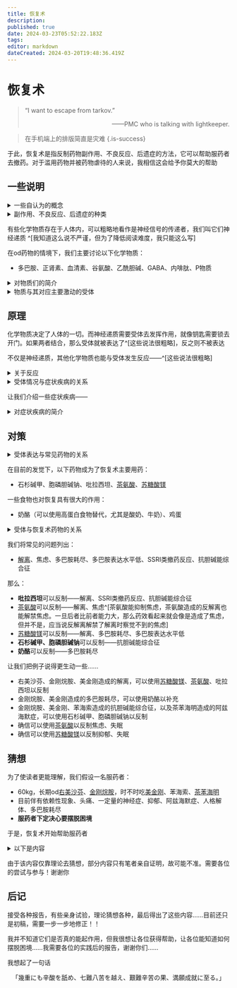 ```yaml
---
title: 恢复术
description: 
published: true
date: 2024-03-23T05:52:22.183Z
tags: 
editor: markdown
dateCreated: 2024-03-20T19:48:36.419Z
---
```


# 恢复术
> “I want to escape from tarkov.”
> <p style="text-align: right;">——PMC who is talking with lightkeeper.</p>

> 在手机端上的排版简直是灾难
{.is-success}


于此，恢复术是指反制药物副作用、不良反应、后遗症的方法，它可以帮助服药者去撤药。对于滥用药物并被药物虐待的人来说，我相信这会给予你莫大的帮助
## 一些说明
<details>
  <summary>一些自认为的概念</summary>
  
### 副作用
药物作用包括主作用与副作用，且是人为区分的，并在不同情况下有所改变。
例如，在对于躁狂的治疗中，[喹硫平](/zh/QTP.md)的疲困作用是副作用；但在对于失眠的治疗中，它又是主作用了

### 不良反应
一些药物作用在药效期间，会诱发持续不久且不想要的症状，那么它就叫不良反应
例如，od[右美沙芬](/zh/右美沙芬.md)的药效期间时，会存在呼吸抑制的症状，它会在药效结束后而消去。这就符合了药效期间、持续不久、不想要

### 后遗症
一些药物作用在药效之后，会诱发持续较久且不想要的症状，那么它就叫后遗症
例如，一个不是很礼貌的例子，医生给病人使用[吗啡](/zh/MOP.md)后，病人会产生阿片类成瘾，且会伴随病人很久。这成瘾不在药效时出现，而是在药效结束后开始浮现。这就符合了药效之后、持续很久、不想要

### 毒性
一些药物作用在一些情况下转化为副作用，并对身体具有损毁力，那么它就叫毒性。按照毒性作用位置，可以分为肝毒性、神经毒性等
例如，低剂量的阿托品可以作为麻醉手术的肌松药，但过量的阿托品就可以作为毒药。这就符合了“一些药物作用在一些情况下转化为副作用”
</details>

<details>
  <summary>副作用、不良反应、后遗症的种类</summary>
在目前观测到的情况下，od主要会造成——
  
- 副作用：阿托品类中毒、谵妄、癫痫、精神分裂、疲困
  
- 不良反应：呼吸抑制、呕吐、晕迫、断片、梦游、嗜睡
  
- 后遗症：人格解体、精神分裂、多巴胺耗尽、焦虑、SSRI类撤药反应、阿兹海默症
</details>

有些化学物质存在于人体内，可以粗略地看作是神经信号的传递者，我们叫它们神经递质 ^[我知道这么说不严谨，但为了降低阅读难度，我只能这么写]

在od药物的情境下，我们主要讨论以下化学物质：
- 多巴胺、正肾素、血清素、谷氨酸、乙酰胆碱、GABA、内啡肽、P物质

<details>
  <summary>对物质们的简介</summary>
<div>

### 多巴胺
众所周知的大明星。不仅负责快乐，还让人的记忆得以保留，并让人有生命

### 正肾素
本质上就是多巴胺多了个羟基。让人得以勇敢与冒险，大胆与冲动

### 谷氨酸
味精去掉钠。让人得以认知世界、感知世界学习事情、并与痒觉有关

### 乙酰胆碱
曼陀罗的迫害。与短期记忆、工作记忆、思考、学习有关，并控制平滑肌兴奋

### GABA
[吃完药就睡觉吧](https://www.bilibili.com/video/BV18j411z7Pi)。让人得以镇静下来

### 内啡肽
阿片类的模仿对象。具有镇痛作用，并可以提供幸福感，剂量高一点就会牵连到多巴胺去

### P物质
普瑞巴林的迫害。具有引起焦虑与疼痛的作用，弗洛伊德非常感兴趣
</div>

</details>
  
<details>
  <summary>物质与其对应主要激动的受体</summary>
<p>多巴胺：多巴胺受体</p>
<p>正肾素：α-肾上腺素受体、β-肾上腺素受体</p>
<p>血清素：血清素受体</p>
<p>谷氨酸：<u>NMDA受体</u>、AMPA受体</p>
<p>乙酰胆碱：<ruby>M<rt>毒蔁碱</rt></ruby>胆碱受体、<ruby>N<rt>烟碱</rt></ruby>胆碱受体（烟碱俗称尼古丁）</p>
<p>GABA：GABA受体</p>
<p>内啡肽：阿片受体</p>
<p>P物质：NK1受体</p>

<p>在讨论中，我们还会提到：Sigma受体</p>
</details>

## 原理
化学物质决定了人体的一切。而神经递质需要受体去发挥作用，就像钥匙需要锁去开门。如果两者结合，那么受体就被表达了^[这些说法很粗略]，反之则不被表达

不仅是神经递质，其他化学物质也能与受体发生反应——^[这些说法很粗略]


<details>
  <summary>关于反应</summary> 
激动，就像插入了一个符合的钥匙，受体被表达了
  
拮抗，就像插入了一个不符合的钥匙，不让受体被表达
  
阻断，就像拿胶水把钥匙孔堵住了，不让受体被表达
  
反向激动，就像插入了一个钥匙把钥匙孔插烂了，受体不被表达
  
另外，NMDA拮抗，俗称“解离”
</details>
  
<details>
  <summary>受体情况与症状疾病的关系</summary> 
  
| 它们之间的关系|||
| :---: | :---: | :---: |
| 受体名 | 表达水平过高 | 表达水平过低 |
| 多巴胺 | 精神分裂^[相当粗略的判断。一般来说，造成此情况的多为D~2~受体，但为了减少阅读难度，只能作此改动] | ADHD 
| α/β- | 躁狂、躁郁 | 抑郁症、ADHD
| 血清素 | <ruby>血清素综合征<rt>血清素中毒</rt></ruby> | 抑郁症 |
| 血清素~2A~ | 精神分裂 |  未知？ |
| NMDA | 阿兹海默症 | 解离症、人格解体、阿兹海默症 |
| M胆碱 | 胆碱能综合征 | 阿兹海默症、谵妄、抗胆碱综合征^[由于笔者的个人习惯，长期将此称呼为“阿托品类中毒”甚至是“阿托品中毒”以来指代任何抗胆碱的情况，这非常不严谨，请不要学我] |
| N胆碱 | 胆碱能综合征 | 抗胆碱综合征 |
| GABA | 嗜睡 | 失眠 |
| 阿片 | 阿片类中毒 | 阿片类成瘾^[相当粗略的判断] |
| NK1 | 焦虑症 | 去抑制 |
  
另外，关于激动剂停药后的反应
  
| 受体名 | 停药后情况 |
| :---: | :---: |
| 多巴胺 | 多巴胺类成瘾 |
| α/β- | 抑郁症 |
| 血清素 | 抑郁症、SSRI类撤药反应 |
| GABA | 失眠 |
| 阿片 | 阿片类成瘾 |
| NK1 | 焦虑症 |

</details>
  
让我们介绍一些症状疾病——

<details>
  <summary>对症状疾病的简介</summary>
<div>
  
### 精神分裂
与多重人格障碍症不同。表现在幻觉、错觉、妄想、行为思维异常。一些药物会导致精神分裂，典型药物就是[金刚烷胺](/zh/金刚烷胺.md)。
  
例如，患者会看见墙壁上本不存在的花纹，听见本不存在的咒骂，错认为角落的阴影是人，妄想整个世界都要加害于它，并做出谁都无法理解的行为，说话逻辑混乱
  
有一首歌名就是[精神分裂](https://www.bilibili.com/video/BV1xC4y1i7Dk)
  
### 人格解体
与多重人格障碍症不同。表现在丧失现实感、丧失兴趣、虚假感，并将关注投入到自己身上。一些药物会导致人格解体，典型药物就是[右美沙芬](/zh/右美沙芬.md)。
  
例如，患者会认为这个现实不存在，这个世界是虚假的，对这个世界丢失了兴趣

### 解离症
说法不一的症状，俗称“灵魂出窍”。笔者个人认为，解离症是比人格解体更严重的情况，并强调心理病因
  
例如，患者由于过去曾被某人伤害，为了防止自己被情绪所伤害，患者出现了解离症。在患者与某人曾经一起走过的路上，解离症会更加地剧烈

### 躁狂症
某位落榜生肯定有这个。主要表现在妄想、夸大、冲动

### 抑郁症
略略略。一些药物的撤药反应会造成抑郁症，典型药物就是[右美沙芬](/zh/右美沙芬.md)。
  
### 躁郁症
主要表现在一会抑郁症一会躁狂症，与神经紊乱有关
  
### 血清素综合征
非常难受。主要表现在呼吸急促、血压改变、发热、恶心、震颤、脸红、出汗、心动过速、瞳孔散大等症状。过量下，SSRI类抗抑郁药会导致血清素综合征，包括[右美沙芬](/zh/右美沙芬.md)。

### 抗/胆碱能综合征
都不好受
  
- 抗胆碱能综合征，包括阿托品类中毒，主要表现在胃与尿潴留、心动过速、谵妄。一些药物会导致抗胆碱能综合征，典型药物就是[茶苯海明](/zh/DMH.md)
  
- 胆碱能综合征，包括有机磷中毒，主要表现在肌肉震颤、盗汗、恶心

### 阿兹海默症
折磨人的，俗称“老年痴呆”。主要表现在记忆障碍、行为障碍、学习障碍、人格解体等症状。在od讨论的范围内，有三种途径可以导致阿兹海默症：
  
- 过量拮抗NMDA受体（可逆）
  
- 过量拮抗M胆碱受体（可逆）
  
- 过量激动NMDA受体 **（不可逆）**
  
例如，患者开始健忘，记不清刚刚发生的事情，不知道怎么点外卖，学习能力也大幅下降了，并伴有人格解体

### 谵妄
![deliriants.png](/deliriants.png){.align-right}
  
痛苦不堪，别名“急性精神错乱症”“急性脑综合征”，并可能与阿兹海默症并发。主要表现在惊恐痛苦、精神错乱、行为思维异常、幻觉、妄想。一些药物会导致谵妄，典型药物就是[茶苯海明](/zh/DMH.md)
  
关于曼陀罗的谚语它通俗易懂地描述了谵妄：“**热如野兔，盲如蝙蝠，干如骨头，红如甜菜，狂如帽匠（汞中毒）**”
  
例如，患者莫名感到惊慌，看见房屋里角落处有**影子人**，无法认知时间的流逝，并痛苦不堪
  
  
这张图片^[引用自[psywiki](https://m.psychonautwiki.org/w/index.php?title=Deliriant&_=)]很好解释了谵妄的幻觉
  
### ADHD
折腾人的，俗称“多动症”。主要表现在注意力缺陷、认知障碍、冲动、学习困难。在od范围内的药物只有[金刚烷胺](/zh/金刚烷胺.md]与[美金刚](/zh/美金刚.md)可能会导致ADHD
  
具体症状不用我多说了吧？过
  
有一首歌与[ADHD](https://www.bilibili.com/video/BV1E24y1Q7tC)相关
</div>
  
  </details>

## 对策
<details>
  <summary>受体表达与常见药物的关系</summary>

| 受体名/药物名 | 右美沙芬 | 金刚烷胺、美金刚 | 普瑞巴林 | 可待因 | 曲马多 | 茶苯海明
| :---: | :---: | :---: | :---: | :---: | :---: | :---: | :---: |
| 多巴胺D~2~ | - | ↑↑↑ | - | - | ↑↑ | - |
| α/β- | - | - | ↓ | - | ↑↑ | ↑ |
| 血清素 | ↑↑↑ | - | - | - | ↑↑ | - |
| NMDA | ↓↓ | ↓↓↓ | ↓ | - | - | - |
| M胆碱 | - | - | ↓ | - | - | ↓↓↓ |
| N胆碱| - | ↓↓↓ | ↓ | - | - | - |
| GABA | - | - | ↑ | - | - | - |
| 阿片 | ↑ | - | - | ↑↑ | ↑↑ | - |
| NK1 | - | - | ↓ | - | - |  - |
</details>

在目前的发觉下，以下药物成为了恢复术主要用药：
- 石杉碱甲、胞磷胆碱钠、吡拉西坦、[茶氨酸](/zh/茶氨酸.md)、[苏糖酸镁](/zh/苏糖酸镁.md)

一些食物也对恢复具有很大的作用：
- 奶酪（可以使用高蛋白食物替代，尤其是酸奶、牛奶）、鸡蛋
<details>
  <summary>受体与恢复术药物的关系</summary>

| 受体名/药物名 | 吡拉西坦 | [茶氨酸](/zh/茶氨酸.md) | [苏糖酸镁](/zh/苏糖酸镁.md) | 石杉碱甲、胞磷胆碱钠 |
| :---: | :---: | :---: | :---: | :---: | :---: |
| 多巴胺 | - | - | ↑↑↑^[我相信] | - |
| α/β- | ↑ | - | ↑ | - |
| 血清素 | ↑ | ↑ | - | - |
| NMDA | ↑ | ↑ | ↑↑↑ | - |
| 胆碱 | ↑ | - | - | ↑↑↑ |
| GABA | - | ↑ | - | - |
</details>

我们将常见的问题列出：
- [解离](/zh/Dissociation.md)、焦虑、多巴胺耗尽、多巴胺表达水平低、SSRI类撤药反应、抗胆碱能综合征

那么：
- **吡拉西坦**可以反制——解离、SSRI类撤药反应、抗胆碱能综合征
- [茶氨酸](/zh/茶氨酸.md)可以反制——解离、焦虑^[茶氨酸能抑制焦虑，茶氨酸造成的反解离也能解禁焦虑。一旦后者比前者能力大，那么药效看起来就会像是造成了焦虑，但并不是，应当说反解离解禁了解离时察觉不到的焦虑]
- [苏糖酸镁](/zh/苏糖酸镁.md)可以反制——解离、多巴胺耗尽、多巴胺表达水平低
- **石杉碱甲、胞磷胆碱钠**可以反制——抗胆碱能综合征
- **奶酪**可以反制——多巴胺耗尽

让我们把例子说得更生动一些……
- 右美沙芬、金刚烷胺、美金刚造成的解离，可以使用[苏糖酸镁](/zh/苏糖酸镁.md)、[茶氨酸](/zh/茶氨酸.md)、吡拉西坦以反制
- 金刚烷胺、美金刚造成的多巴胺耗尽，可以使用奶酪以补充
- 金刚烷胺、美金刚、苯海索造成的抗胆碱能综合征，以及茶苯海明造成的阿兹海默症，可以使用石杉碱甲、胞磷胆碱钠以反制
- 确信可以使用[茶氨酸](/zh/茶氨酸.md)以反制焦虑、失眠
- 确信可以使用[苏糖酸镁](/zh/苏糖酸镁.md)以反制抑郁、失眠

## 猜想
为了使读者更能理解，我们假设一名服药者：
- 60kg，长期od[右美沙芬](/zh/右美沙芬.md)、[金刚烷胺](/zh/金刚烷胺.md)，时不时吃[美金刚](/zh/美金刚.md)、苯海索、[茶苯海明](/zh/DMH.md)
- 目前伴有依赖性现象、头痛、一定量的神经症、抑郁、阿兹海默症、人格解体、多巴胺耗尽
- **服药者下定决心要摆脱困境**

于是，恢复术开始帮助服药者
<details>
  <summary>以下是内容</summary>
  
关于头痛与神经症，我早在贴吧中叙述过，于此不重述。不对，好像本站有[刊登](/zh/一些想说的话.md)

最开始的开始，应该立刻停药金刚烷胺，并减少使用右美沙芬

接下来应该解决的问题是，如何让服药者意识到危机。因为[解离](/zh/Dissociation.md)会造成认知下降，导致服药者根本无法看清自己的处境

最能当即做到的，就是解决金刚烷胺的多巴胺耗尽。服药者当即下了楼买了很多很多奶酪片啊，马苏里拉奶酪这种的奶酪来吃，这可以当即补充多巴胺。或许直接吃L-酪氨酸也能？

服药者把奶酪放在桌上，出恭回来后却忘记了奶酪放哪了！这是早期阿兹海默症，并是由抗胆碱引起。服药者当即决定购买石杉碱甲、胞磷胆碱钠，并打开冰箱煮了两鸡蛋吃吃

右美沙芬具有SSRI的功效，这就导致停药会造成很像是成瘾的SSRI类撤药反应。为此，服药者应该使用氟伏沙明进行替代，并逐步减量。因为氟伏沙明的作用机理与右美沙芬只差NMDA拮抗，可以最大程度降低撤药后的不良反应。其实舍曲林也行，SSRI类抗抑郁药都行

有一个邪门的方法可以造成对右美沙芬的厌恶：在od右美沙芬后使用少量浓茶水，让人想吐吐不出来，细细品味一下这份痛苦。比如吧，笔者对od有恐惧，可能就和od右美沙芬后总是吐得半生不死地痛苦有关

为了减少右美沙芬撤药后的问题，服药者开始使用茶氨酸。这可以减少一些焦虑，改善一些解离情况，并改善服药者的心境？我不知道，反正茶氨酸没有危害，吃就吃啦

在此期间，允许服药者吃点右美沙芬，但剂量需逐次降低，最高只能到第二高原。现在患者受不住，这次吃了14t，下次就是13t，再下下一次就是12t……

服药者开始使用苏糖酸镁。奶酪可以辅助苏糖酸镁的药效，这使得服药者成为购买奶酪的常客。这对于反解离具有作用，且似乎能提升多巴胺水平？

在悲剧的面前，服药者看见了一个严重的危机：自己的心理状态、环境状态是否被改善？服药者是否能重回自己预料的正常？不是被其他人拘束与教条的正常？显然这要又读者们去决定了。现在假设的情况是，服药者的环境很好，一旦心境改善就能重回正常

那么现在，服药者每天都要吃很多奶酪（尿液气味因此变了），2t氟伏沙明，每天喝下3g苏糖酸镁与随意量的茶氨酸。直到有一天，反解离达到了

反解离成功的标志是，服药者突然认知到，自己究竟在做什么，自己是处于多大的困境。到这一步，一切就简单太多了，只要让服药者认知到一切就好了
  
在坚持不断的治疗下，服药者已经成功反制了右美沙芬和金刚烷胺的解离。这时，恢复术已经恢复了它们的副作用、不良反应、后遗症，做到了它应该做的事情
  
在发觉自己睡眠时间减少后，服药者撤药了苏糖酸镁。此时，服药者服用的氟伏沙明也逐渐减少，直到有一天，服药者撤药了氟伏沙明
  
现在，服药者只剩下想吃就吃的茶氨酸与奶酪了。作为很有帮助的它们，将帮助服药者解决其他的问题
</details>

由于该内容仅靠理论去猜想，部分内容只有笔者亲自证明，故可能不准。需要各位的尝试与参与！谢谢你

## 后记
接受各种报告，有些亲身试验，理论猜想各种，最后得出了这些内容……目前还只是初稿，需要一步一步地修正！！

我并不知道它们是否真的能起作用，但我很想让各位获得帮助，让各位能知道如何摆脱困境……我需要各位的实践后的报告，谢谢你们……

我想起了一句话
<center>「幾重にも辛酸を舐め、七難八苦を越え、艱難辛苦の果、満願成就に至る。」</center>
